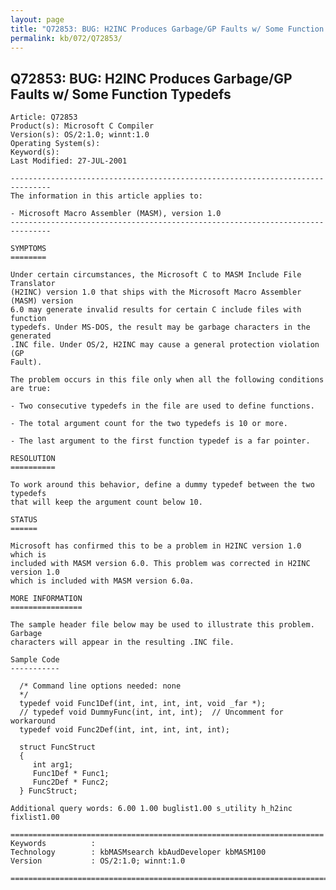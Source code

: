 ```yaml
---
layout: page
title: "Q72853: BUG: H2INC Produces Garbage/GP Faults w/ Some Function Typedefs"
permalink: kb/072/Q72853/
---
```


## Q72853: BUG: H2INC Produces Garbage/GP Faults w/ Some Function Typedefs

	Article: Q72853
	Product(s): Microsoft C Compiler
	Version(s): OS/2:1.0; winnt:1.0
	Operating System(s): 
	Keyword(s): 
	Last Modified: 27-JUL-2001
	
	-------------------------------------------------------------------------------
	The information in this article applies to:
	
	- Microsoft Macro Assembler (MASM), version 1.0 
	-------------------------------------------------------------------------------
	
	SYMPTOMS
	========
	
	Under certain circumstances, the Microsoft C to MASM Include File Translator
	(H2INC) version 1.0 that ships with the Microsoft Macro Assembler (MASM) version
	6.0 may generate invalid results for certain C include files with function
	typedefs. Under MS-DOS, the result may be garbage characters in the generated
	.INC file. Under OS/2, H2INC may cause a general protection violation (GP
	Fault).
	
	The problem occurs in this file only when all the following conditions are true:
	
	- Two consecutive typedefs in the file are used to define functions.
	
	- The total argument count for the two typedefs is 10 or more.
	
	- The last argument to the first function typedef is a far pointer.
	
	RESOLUTION
	==========
	
	To work around this behavior, define a dummy typedef between the two typedefs
	that will keep the argument count below 10.
	
	STATUS
	======
	
	Microsoft has confirmed this to be a problem in H2INC version 1.0 which is
	included with MASM version 6.0. This problem was corrected in H2INC version 1.0
	which is included with MASM version 6.0a.
	
	MORE INFORMATION
	================
	
	The sample header file below may be used to illustrate this problem. Garbage
	characters will appear in the resulting .INC file.
	
	Sample Code
	-----------
	
	  /* Command line options needed: none
	  */ 
	  typedef void Func1Def(int, int, int, int, void _far *);
	  // typedef void DummyFunc(int, int, int);  // Uncomment for workaround
	  typedef void Func2Def(int, int, int, int, int);
	
	  struct FuncStruct
	  {
	     int arg1;
	     Func1Def * Func1;
	     Func2Def * Func2;
	  } FuncStruct;
	
	Additional query words: 6.00 1.00 buglist1.00 s_utility h_h2inc fixlist1.00
	
	======================================================================
	Keywords          :  
	Technology        : kbMASMsearch kbAudDeveloper kbMASM100
	Version           : OS/2:1.0; winnt:1.0
	
	=============================================================================
	
